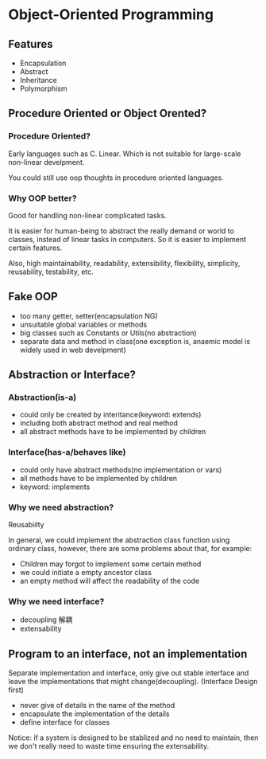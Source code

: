 # Object-Oriented Programming

## Features

- Encapsulation
- Abstract
- Inheritance
- Polymorphism

## Procedure Oriented or Object Orented?

### Procedure Oriented?

Early languages such as C. Linear. Which is not suitable for large-scale non-linear develpment.

You could still use oop thoughts in procedure oriented languages.

### Why OOP better?

Good for handling non-linear complicated tasks.

It is easier for human-being to abstract the really demand or world to classes, instead of linear tasks in computers. So it is easier to implement certain features.

Also, high maintainability, readability, extensibility, flexibility, simplicity, reusability, testability, etc.

## Fake OOP

- too many getter, setter(encapsulation NG)
- unsuitable global variables or methods
- big classes such as Constants or Utils(no abstraction)
- separate data and method in class(one exception is, anaemic model is widely used in web develpment)

## Abstraction or Interface?

### Abstraction(is-a)

- could only be created by interitance(keyword: extends)
- including both abstract method and real method
- all abstract methods have to be implemented by children

### Interface(has-a/behaves like)

- could only have abstract methods(no implementation or vars)
- all methods have to be implemented by children
- keyword: implements

### Why we need abstraction?

Reusabiilty

In general, we could implement the abstraction class function using ordinary class, however, there are some problems about that, for example:

- Children may forgot to implement some certain method
- we could initiate a empty ancestor class
- an empty method will affect the readability of the code

### Why we need interface?

- decoupling 解耦
- extensability

## Program to an interface, not an implementation

Separate implementation and interface, only give out stable interface and leave the implementations that might change(decoupling). (Interface Design first)

- never give of details in the name of the method
- encapsulate the implementation of the details
- define interface for classes

Notice: if a system is designed to be stablized and no need to maintain, then we don't really need to waste time ensuring the extensability.

